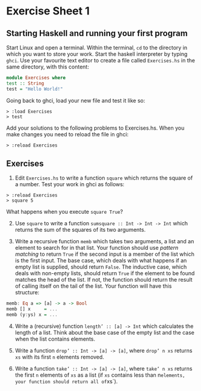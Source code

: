 # Exercise Sheet 1

## Starting Haskell and running your first program

Start Linux and open a terminal. Within the terminal, `cd` to the directory in
which you want to store your work. Start the haskell interpreter by typing `ghci`.
Use your favourite text editor to create a file called `Exercises.hs` in the
same directory, with this content:

```haskell
module Exercises where
test :: String
test = "Hello World!"
```
Going back to ghci, load your new file and test it like so:
```
> :load Exercises
> test
```

Add your solutions to the following problems to Exercises.hs. When you
make changes you need to reload the file in ghci:

```
> :reload Exercises
```

## Exercises

1. Edit `Exercises.hs` to write a function `square` which returns the square
of a number. Test your work in ghci as follows:

```
> :reload Exercises
> square 5
```

What happens when you execute `square True`?

2. Use `square` to write a function `sumsquare :: Int -> Int -> Int` which
returns the sum of the squares of its two arguments.

3. Write a recursive function `memb` which takes two arguments, a list and
an element to search for in that list. Your function should use *pattern
matching* to return `True` if the second input is a member of the list which
is the first input. The base case, which deals with what happens if an
empty list is supplied, should return `False`. The inductive case, which
deals with non-empty lists, should return `True` if the element to be found
matches the head of the list. If not, the function should return the result
of calling itself on the tail of the list. Your function will have this structure: 

```haskell
memb: Eq a => [a] -> a -> Bool
memb [] x     = ...
memb (y:ys) x = ...
```

4. Write a (recursive) function `length’ :: [a] -> Int` which calculates
the length of a list. Think about the base case of the empty list and the
case when the list contains elements.

5. Write a function `drop’ :: Int -> [a] -> [a]`, where `drop’ n xs`
   returns `xs` with its first `n` elements removed.
   
6. Write a function `take’ :: Int -> [a] -> [a]`, where `take’ n xs`
returns the first `n` elements of `xs` as a list (if `xs` contains less than
n` elements, your function should return all of `xs`).
